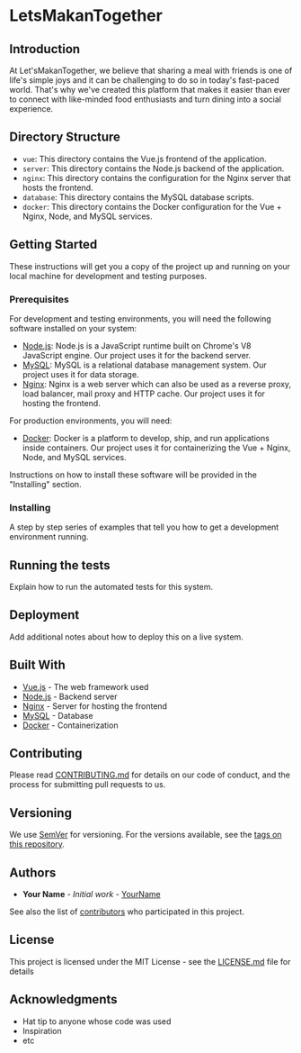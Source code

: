 # LetsMakanTogether

## Introduction

At Let'sMakanTogether, we believe that sharing a meal with friends is one of life's simple joys and it can be challenging to do so in today's fast-paced world. That's why we've created this platform that makes it easier than ever to connect with like-minded food enthusiasts and turn dining into a social experience.

## Directory Structure

- `vue`: This directory contains the Vue.js frontend of the application.
- `server`: This directory contains the Node.js backend of the application.
- `nginx`: This directory contains the configuration for the Nginx server that hosts the frontend.
- `database`: This directory contains the MySQL database scripts.
- `docker`: This directory contains the Docker configuration for the Vue + Nginx, Node, and MySQL services.

## Getting Started

These instructions will get you a copy of the project up and running on your local machine for development and testing purposes.

### Prerequisites

For development and testing environments, you will need the following software installed on your system:

- [Node.js](https://nodejs.org/en/download/): Node.js is a JavaScript runtime built on Chrome's V8 JavaScript engine. Our project uses it for the backend server.
- [MySQL](https://dev.mysql.com/downloads/installer/): MySQL is a relational database management system. Our project uses it for data storage.
- [Nginx](https://nginx.org/en/download.html): Nginx is a web server which can also be used as a reverse proxy, load balancer, mail proxy and HTTP cache. Our project uses it for hosting the frontend.

For production environments, you will need:

- [Docker](https://docs.docker.com/get-docker/): Docker is a platform to develop, ship, and run applications inside containers. Our project uses it for containerizing the Vue + Nginx, Node, and MySQL services.

Instructions on how to install these software will be provided in the "Installing" section.

### Installing

A step by step series of examples that tell you how to get a development environment running.

## Running the tests

Explain how to run the automated tests for this system.

## Deployment

Add additional notes about how to deploy this on a live system.

## Built With

- [Vue.js](https://vuejs.org/) - The web framework used
- [Node.js](https://nodejs.org/) - Backend server
- [Nginx](https://www.nginx.com/) - Server for hosting the frontend
- [MySQL](https://www.mysql.com/) - Database
- [Docker](https://www.docker.com/) - Containerization

## Contributing

Please read [CONTRIBUTING.md](https://gist.github.com/PurpleBooth/b24679402957c63ec426) for details on our code of conduct, and the process for submitting pull requests to us.

## Versioning

We use [SemVer](http://semver.org/) for versioning. For the versions available, see the [tags on this repository](https://github.com/your/project/tags).

## Authors

- **Your Name** - *Initial work* - [YourName](https://github.com/yourname)

See also the list of [contributors](https://github.com/your/project/contributors) who participated in this project.

## License

This project is licensed under the MIT License - see the [LICENSE.md](LICENSE.md) file for details

## Acknowledgments

- Hat tip to anyone whose code was used
- Inspiration
- etc
